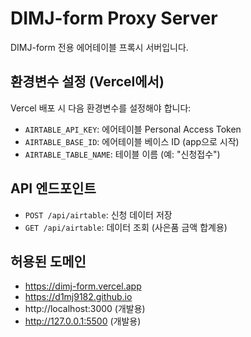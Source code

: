 # DIMJ-form Proxy Server

DIMJ-form 전용 에어테이블 프록시 서버입니다.

## 환경변수 설정 (Vercel에서)

Vercel 배포 시 다음 환경변수를 설정해야 합니다:

- `AIRTABLE_API_KEY`: 에어테이블 Personal Access Token
- `AIRTABLE_BASE_ID`: 에어테이블 베이스 ID (app으로 시작)
- `AIRTABLE_TABLE_NAME`: 테이블 이름 (예: "신청접수")

## API 엔드포인트

- `POST /api/airtable`: 신청 데이터 저장
- `GET /api/airtable`: 데이터 조회 (사은품 금액 합계용)

## 허용된 도메인

- https://dimj-form.vercel.app
- https://d1mj9182.github.io
- http://localhost:3000 (개발용)
- http://127.0.0.1:5500 (개발용)